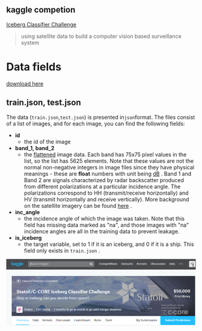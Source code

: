 ## kaggle competion

[Iceberg Classifier Challenge](https://www.kaggle.com/c/statoil-iceberg-classifier-challenge/data)

> using satellite data to build a computer vision based surveillance system

# Data fields

[download here](https://www.kaggle.com/c/statoil-iceberg-classifier-challenge/data)

## train.json, test.json

The data \(`train.json`,`test.json`\) is presented in`json`format. The files consist of a list of images, and for each image, you can find the following fields:

* **id**
  * the id of the image
* **band\_1, band\_2**
  * the
    [flattened](https://docs.scipy.org/doc/numpy-1.13.0/reference/generated/numpy.ndarray.flatten.html)
    image data. Each band has 75x75 pixel values in the list, so the list has 5625 elements. Note that these values are not the normal non-negative integers in image files since they have physical meanings - these are
    **float**
    numbers with unit being
    [dB](https://en.wikipedia.org/wiki/Decibel)
    . Band 1 and Band 2 are signals characterized by radar backscatter produced from different polarizations at a particular incidence angle. The polarizations correspond to HH \(transmit/receive horizontally\) and HV \(transmit horizontally and receive vertically\). More background on the satellite imagery can be found
    [here](https://www.kaggle.com/c/statoil-iceberg-classifier-challenge#Background)
    .
* **inc\_angle**
  * the incidence angle of which the image was taken. Note that this field has missing data marked as "na", and those images with "na" incidence angles are all in the training data to prevent leakage.
* **is\_iceberg**
  * the target variable, set to 1 if it is an iceberg, and 0 if it is a ship. This field only exists in
    `train.json`
    .

![](/img/kaggle_IsIceberg.PNG)

